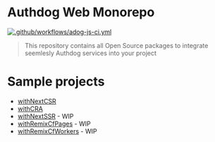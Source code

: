 # Authdog Web Monorepo

[![.github/workflows/adog-js-ci.yml](https://github.com/authdog/web-oss/actions/workflows/adog-js-ci.yml/badge.svg)](https://github.com/authdog/web-oss/actions/workflows/adog-js-ci.yml)

> This repository contains all Open Source packages to integrate seemlesly Authdog services into your project

# Sample projects

- [withNextCSR](playground/next13)
- [withCRA](playground/cra)
- [withNextSSR](/) - WIP
- [withRemixCfPages](/) - WIP
- [withRemixCfWorkers](/) - WIP
